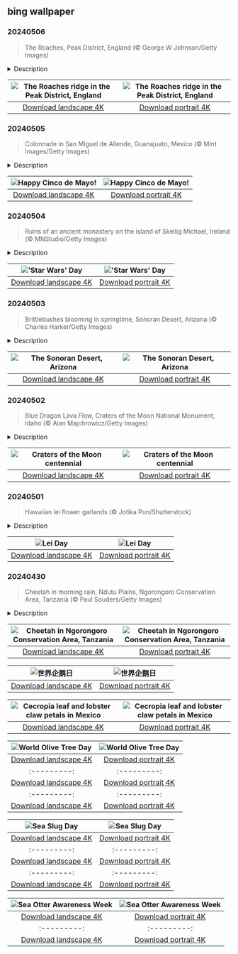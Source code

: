 ## bing wallpaper

### 20240506

> The Roaches, Peak District, England (© George W Johnson/Getty Images)

<details>
<summary>Description</summary>

> In today's image, the sun encroaches on the Roaches, a rocky ridge in the Peak District, northern England. Its strange name comes from the French 'les roches,' which means 'the rocks.' Rising to a height of over 1,600 feet, the ridge is a popular destination for climbers and hikers in the Peak District National Park. It offers stunning views over the moorland and, if you're lucky, you may spot a wallaby! A number of these Australian marsupials escaped from a nearby private zoo in the 1930s, and there are still recorded sightings of the descendants of the original wallabies.
> 
> The Roaches is a protected habitat for other animals too; its blanket bogs and upland moorlands are home to a range of birds, including curlews, red grouse, tree pipits, and peregrine falcons. A very different sort of creature is said to live at the top of the ridge. Local legend has it that Doxey Pool—a small pond—is home to a malevolent mermaid who tempts people into the water.
> 
> 

</details>

| ![The Roaches ridge in the Peak District, England](https://cn.bing.com/th?id=OHR.TheRoachesPeakDistrict_EN-US9733115206_UHD.jpg&pid=hp&w=400&h=224&rs=1&c=4) | ![The Roaches ridge in the Peak District, England](https://cn.bing.com/th?id=OHR.TheRoachesPeakDistrict_EN-US9733115206_1080x1920.jpg&pid=hp&w=155&h=315&rs=1&c=4) |
|:---------:|:---------:|
| [Download landscape 4K](https://cn.bing.com/th?id=OHR.TheRoachesPeakDistrict_EN-US9733115206_UHD.jpg) | [Download portrait 4K](https://cn.bing.com/th?id=OHR.TheRoachesPeakDistrict_EN-US9733115206_1080x1920.jpg) |

### 20240505

> Colonnade in San Miguel de Allende, Guanajuato, Mexico (© Mint Images/Getty Images)

<details>
<summary>Description</summary>

> Today's homepage takes us to the Mexican city of San Miguel de Allende, to toast Cinco de Mayo, or 'Fifth of May.' Not to be confused with Mexico's Independence Day, Cinco de Mayo instead marks Mexico’s 1862 triumph over France at the Battle of Puebla. The holiday is observed in Mexico but has become popular in the US since the 1980s thanks to various advertising campaigns. Here it has evolved into a wider celebration of Mexican culture, whether it is food, history, art, or the colorful architecture of cities like San Miguel de Allende, established in the 16th century, a UNESCO World Heritage Site.
> 
> 
> 
> 

</details>

| ![Happy Cinco de Mayo!](https://cn.bing.com/th?id=OHR.SanMiguelAllende_EN-US9621237021_UHD.jpg&pid=hp&w=400&h=224&rs=1&c=4) | ![Happy Cinco de Mayo!](https://cn.bing.com/th?id=OHR.SanMiguelAllende_EN-US9621237021_1080x1920.jpg&pid=hp&w=155&h=315&rs=1&c=4) |
|:---------:|:---------:|
| [Download landscape 4K](https://cn.bing.com/th?id=OHR.SanMiguelAllende_EN-US9621237021_UHD.jpg) | [Download portrait 4K](https://cn.bing.com/th?id=OHR.SanMiguelAllende_EN-US9621237021_1080x1920.jpg) |

### 20240504

> Ruins of an ancient monastery on the island of Skellig Michael, Ireland (© MNStudio/Getty Images)

<details>
<summary>Description</summary>

> May the Force be with you on May 4, adopted by 'Star Wars' fans as the day to celebrate their favorite franchise. Many will recognize Skellig Michael, the island on our homepage, as the location of scenes from the 'Star Wars' sequels, 'The Force Awakens' and 'The Last Jedi.' This UNESCO World Heritage Site appears in the movies as the planet Ahch-To, where Jedi master Luke Skywalker seeks refuge. Home to a 6th-century monastery with beehive huts and stone staircases, it also hosts a large seabird population that inspired the penguin-like porgs that roost on Ahch-To. Skellig Michael is about 7 miles off Ireland's southwestern coast, daily visitors are limited, and boat trips are canceled if it is too stormy. Still, the island attracts 'Star Wars' fans and others keen to see this ancient site, not so very far, far away.
> 
> 
> 
> 

</details>

| !['Star Wars' Day](https://cn.bing.com/th?id=OHR.JediMonastery_EN-US9398447907_UHD.jpg&pid=hp&w=400&h=224&rs=1&c=4) | !['Star Wars' Day](https://cn.bing.com/th?id=OHR.JediMonastery_EN-US9398447907_1080x1920.jpg&pid=hp&w=155&h=315&rs=1&c=4) |
|:---------:|:---------:|
| [Download landscape 4K](https://cn.bing.com/th?id=OHR.JediMonastery_EN-US9398447907_UHD.jpg) | [Download portrait 4K](https://cn.bing.com/th?id=OHR.JediMonastery_EN-US9398447907_1080x1920.jpg) |

### 20240503

> Brittlebushes blooming in springtime, Sonoran Desert, Arizona (© Charles Harker/Getty Images)

<details>
<summary>Description</summary>

> Welcome to the Sonoran Desert, where life thrives despite the heat thanks to two seasons of rainfall. This subtropical desert spreads across parts of Mexico, California, and Arizona and is home to animals such as roadrunners, Gila monsters, and the Morafka's desert tortoise. Its rainy seasons are followed by the blossoming of colorful wildflowers such as the brittlebush, seen in today's image. These hardy shrubs are adapted to the dry seasons, with their silvery-gray leaves covered in fine hairs that help reduce water loss. Brittlebushes produce bright yellow flowers that bloom in clusters, adding splashes of color to the desert landscape. Another drought-loving desert flora is the saguaro cactus, which can live for over 150 years and grow up to 40 feet tall. The saguaro also provides food and shelter for desert species and is a sacred plant in the culture of the Tohono O'odham people.
> 
> 
> 
> 

</details>

| ![The Sonoran Desert, Arizona](https://cn.bing.com/th?id=OHR.SonoranSpring_EN-US9207877073_UHD.jpg&pid=hp&w=400&h=224&rs=1&c=4) | ![The Sonoran Desert, Arizona](https://cn.bing.com/th?id=OHR.SonoranSpring_EN-US9207877073_1080x1920.jpg&pid=hp&w=155&h=315&rs=1&c=4) |
|:---------:|:---------:|
| [Download landscape 4K](https://cn.bing.com/th?id=OHR.SonoranSpring_EN-US9207877073_UHD.jpg) | [Download portrait 4K](https://cn.bing.com/th?id=OHR.SonoranSpring_EN-US9207877073_1080x1920.jpg) |

### 20240502

> Blue Dragon Lava Flow, Craters of the Moon National Monument, Idaho (© Alan Majchrowicz/Getty Images)

<details>
<summary>Description</summary>

> Buckle up, Earthlings, as you venture into an extraterrestrial realm right here on our planet! Surrounded by the rugged landscape of Idaho, Craters of the Moon National Monument and Preserve was born of the volcanic forces that shaped the region thousands of years ago. Visitors are greeted by vast lava fields, cinder cones, and spatter cones, spread across almost 54,000 acres. The Apollo 14 astronauts trained here, gaining insight into lunar conditions by exploring the volcanic geology of this surreal landscape.
> 
> Established on May 2, 1924 by President Calvin Coolidge, this natural wonder celebrates its 100th anniversary in 2024, marking a century of preservation and appreciation for its otherworldly beauty.
> 
> 

</details>

| ![Craters of the Moon centennial](https://cn.bing.com/th?id=OHR.CratersOfTheMoon_EN-US6516727783_UHD.jpg&pid=hp&w=400&h=224&rs=1&c=4) | ![Craters of the Moon centennial](https://cn.bing.com/th?id=OHR.CratersOfTheMoon_EN-US6516727783_1080x1920.jpg&pid=hp&w=155&h=315&rs=1&c=4) |
|:---------:|:---------:|
| [Download landscape 4K](https://cn.bing.com/th?id=OHR.CratersOfTheMoon_EN-US6516727783_UHD.jpg) | [Download portrait 4K](https://cn.bing.com/th?id=OHR.CratersOfTheMoon_EN-US6516727783_1080x1920.jpg) |

### 20240501

> Hawaiian lei flower garlands (© Jotika Pun/Shutterstock)

<details>
<summary>Description</summary>

> As the first day of May dawns in Hawaii, Lei Day bursts forth in a riot of color, fragrance, and festivity. Leis are garlands crafted from flowers, leaves, and even shells, carrying significant cultural importance in Hawaiian culture. Leis were brought by the Polynesians as they migrated eastward through the Pacific Islands before reaching Hawaii between 1000 and 1200 CE. They represent love, respect, and the ever-present aloha spirit, described as 'the coordination of mind and heart within each person.' Lei Day is an all-day fiesta that includes parades, pageants, lei-making contests, hula dances, and feasts. It also marks the beginning of Asian American and Pacific Islander Heritage Month.
> 
> 
> 
> 

</details>

| ![Lei Day](https://cn.bing.com/th?id=OHR.HawaiianLei_EN-US6290126556_UHD.jpg&pid=hp&w=400&h=224&rs=1&c=4) | ![Lei Day](https://cn.bing.com/th?id=OHR.HawaiianLei_EN-US6290126556_1080x1920.jpg&pid=hp&w=155&h=315&rs=1&c=4) |
|:---------:|:---------:|
| [Download landscape 4K](https://cn.bing.com/th?id=OHR.HawaiianLei_EN-US6290126556_UHD.jpg) | [Download portrait 4K](https://cn.bing.com/th?id=OHR.HawaiianLei_EN-US6290126556_1080x1920.jpg) |

### 20240430

> Cheetah in morning rain, Ndutu Plains, Ngorongoro Conservation Area, Tanzania (© Paul Souders/Getty Images)

<details>
<summary>Description</summary>

> Blink and you'll miss it! The fastest mammal in the world, the cheetah, is one of Tanzania's iconic big cats. Pictured here in Ngorongoro Conservation Area, cheetahs inhabit diverse landscapes from the Serengeti grasslands to the arid expanses of the Sahara. They have long tails, elongated legs, and a slender build that helps them move quickly.
> 
> In early Egyptian mythology, Mafdet, goddess of justice, would often be depicted as a woman wearing the head of a cheetah. Ancient Egyptians also believed that cheetahs carried away the spirits of departed pharaohs. These days, cheetahs face threats from habitat loss, human conflict, poaching, and diseases, leaving their global population vulnerable. Let's commit to protecting their habitat and preserving their legacy for generations to come.
> 
> 

</details>

| ![Cheetah in Ngorongoro Conservation Area, Tanzania](https://cn.bing.com/th?id=OHR.CheetahRain_EN-US6179670004_UHD.jpg&pid=hp&w=400&h=224&rs=1&c=4) | ![Cheetah in Ngorongoro Conservation Area, Tanzania](https://cn.bing.com/th?id=OHR.CheetahRain_EN-US6179670004_1080x1920.jpg&pid=hp&w=155&h=315&rs=1&c=4) |
|:---------:|:---------:|
| [Download landscape 4K](https://cn.bing.com/th?id=OHR.CheetahRain_EN-US6179670004_UHD.jpg) | [Download portrait 4K](https://cn.bing.com/th?id=OHR.CheetahRain_EN-US6179670004_1080x1920.jpg) |alupeTexas_EN-US5906260854_UHD.jpg) | [Download portrait 4K](https://cn.bing.com/th?id=OHR.GuadalupeTexas_EN-US5906260854_1080x1920.jpg) |pg) | [Download portrait 4K](https://cn.bing.com/th?id=OHR.LeucisticHummingbird_EN-US5796079642_1080x1920.jpg) |巢穴，以保护自己的蛋和雏鸟免受南极洲恶劣环境和捕食者的伤害。
> 
> 
> 
> 

</details>

| ![世界企鹅日](https://cn.bing.com/th?id=OHR.PenguinDirections_ZH-CN8498684753_UHD.jpg&pid=hp&w=400&h=224&rs=1&c=4) | ![世界企鹅日](https://cn.bing.com/th?id=OHR.PenguinDirections_ZH-CN8498684753_1080x1920.jpg&pid=hp&w=155&h=315&rs=1&c=4) |
|:---------:|:---------:|
| [Download landscape 4K](https://cn.bing.com/th?id=OHR.PenguinDirections_ZH-CN8498684753_UHD.jpg) | [Download portrait 4K](https://cn.bing.com/th?id=OHR.PenguinDirections_ZH-CN8498684753_1080x1920.jpg) | 4K](https://cn.bing.com/th?id=OHR.AmericanWetlands_EN-US1844827155_1080x1920.jpg) |9784_UHD.jpg) | [Download portrait 4K](https://cn.bing.com/th?id=OHR.RedPlanetDay_EN-US9693219784_1080x1920.jpg) |r claw is often cultivated as an ornamental plant for tropical gardens. Gardeners looking to attract birds love the Heliconia because its plentiful nectar draws hummingbirds to its downward-facing flowers. Those same flowers have special recognition in Bolivia as 'patujú,' the national flower, which appears on one of the country's flags.
> 
> 

</details>

| ![Cecropia leaf and lobster claw petals in Mexico](https://cn.bing.com/th?id=OHR.Cecropia_EN-US9602789937_UHD.jpg&pid=hp&w=400&h=224&rs=1&c=4) | ![Cecropia leaf and lobster claw petals in Mexico](https://cn.bing.com/th?id=OHR.Cecropia_EN-US9602789937_1080x1920.jpg&pid=hp&w=155&h=315&rs=1&c=4) |
|:---------:|:---------:|
| [Download landscape 4K](https://cn.bing.com/th?id=OHR.Cecropia_EN-US9602789937_UHD.jpg) | [Download portrait 4K](https://cn.bing.com/th?id=OHR.Cecropia_EN-US9602789937_1080x1920.jpg) |though olive trees do not grow very tall, usually no more than 30 feet, they live a very long time. One of the oldest known trees in the world, in Portugal, is believed to be 3,350 years old. Many live for millennia, their trunks growing thick and gnarled, and their branches bearing fruit century after century. As civilizations rise and fall around them, these hardy trees remain resilient and steadfast.
> 
> 

</details>

| ![World Olive Tree Day](https://cn.bing.com/th?id=OHR.OliveTreeDay_EN-US9460125670_UHD.jpg&pid=hp&w=400&h=224&rs=1&c=4) | ![World Olive Tree Day](https://cn.bing.com/th?id=OHR.OliveTreeDay_EN-US9460125670_1080x1920.jpg&pid=hp&w=155&h=315&rs=1&c=4) |
|:---------:|:---------:|
| [Download landscape 4K](https://cn.bing.com/th?id=OHR.OliveTreeDay_EN-US9460125670_UHD.jpg) | [Download portrait 4K](https://cn.bing.com/th?id=OHR.OliveTreeDay_EN-US9460125670_1080x1920.jpg) |pid=hp&w=155&h=315&rs=1&c=4) |
|:---------:|:---------:|
| [Download landscape 4K](https://cn.bing.com/th?id=OHR.MonksMound_EN-US9323884241_UHD.jpg) | [Download portrait 4K](https://cn.bing.com/th?id=OHR.MonksMound_EN-US9323884241_1080x1920.jpg) |](https://cn.bing.com/th?id=OHR.Calacas_EN-US6430903741_UHD.jpg) | [Download portrait 4K](https://cn.bing.com/th?id=OHR.Calacas_EN-US6430903741_1080x1920.jpg) |.com/th?id=OHR.SealRiver_EN-US6267835630_1080x1920.jpg&pid=hp&w=155&h=315&rs=1&c=4) |
|:---------:|:---------:|
| [Download landscape 4K](https://cn.bing.com/th?id=OHR.SealRiver_EN-US6267835630_UHD.jpg) | [Download portrait 4K](https://cn.bing.com/th?id=OHR.SealRiver_EN-US6267835630_1080x1920.jpg) |e a more fitting name. Someone call Terry.
> 
> 

</details>

| ![Sea Slug Day](https://cn.bing.com/th?id=OHR.SeaAngel_EN-US5531672696_UHD.jpg&pid=hp&w=400&h=224&rs=1&c=4) | ![Sea Slug Day](https://cn.bing.com/th?id=OHR.SeaAngel_EN-US5531672696_1080x1920.jpg&pid=hp&w=155&h=315&rs=1&c=4) |
|:---------:|:---------:|
| [Download landscape 4K](https://cn.bing.com/th?id=OHR.SeaAngel_EN-US5531672696_UHD.jpg) | [Download portrait 4K](https://cn.bing.com/th?id=OHR.SeaAngel_EN-US5531672696_1080x1920.jpg) |OHR.DarkSkyAcadia_EN-US6966527964_1080x1920.jpg) |.bing.com/th?id=OHR.GoldenJellyfish_EN-US6743816471_1080x1920.jpg&pid=hp&w=155&h=315&rs=1&c=4) |
|:---------:|:---------:|
| [Download landscape 4K](https://cn.bing.com/th?id=OHR.GoldenJellyfish_EN-US6743816471_UHD.jpg) | [Download portrait 4K](https://cn.bing.com/th?id=OHR.GoldenJellyfish_EN-US6743816471_1080x1920.jpg) |ng.com/th?id=OHR.LastDollarRoad_EN-US7923638318_UHD.jpg&pid=hp&w=400&h=224&rs=1&c=4) | ![First day of autumn](https://cn.bing.com/th?id=OHR.LastDollarRoad_EN-US7923638318_1080x1920.jpg&pid=hp&w=155&h=315&rs=1&c=4) |
|:---------:|:---------:|
| [Download landscape 4K](https://cn.bing.com/th?id=OHR.LastDollarRoad_EN-US7923638318_UHD.jpg) | [Download portrait 4K](https://cn.bing.com/th?id=OHR.LastDollarRoad_EN-US7923638318_1080x1920.jpg) |ppers who hunted otters to near extinction before they were protected by law. Although sea otter populations have rebounded, they are still considered endangered. Otters live along the Pacific Coast of North America, from California up to Alaska. Although they can walk on land, they almost never find the need or desire to, even when it's nap time. When they're ready for a snooze, they'll raft up, wrap themselves in a strand of kelp to keep them from drifting away, and recline on the world's biggest waterbed.

</details>

| ![Sea Otter Awareness Week](https://cn.bing.com/th?id=OHR.SitkaOtters_EN-US7714053956_UHD.jpg&pid=hp&w=400&h=224&rs=1&c=4) | ![Sea Otter Awareness Week](https://cn.bing.com/th?id=OHR.SitkaOtters_EN-US7714053956_1080x1920.jpg&pid=hp&w=155&h=315&rs=1&c=4) |
|:---------:|:---------:|
| [Download landscape 4K](https://cn.bing.com/th?id=OHR.SitkaOtters_EN-US7714053956_UHD.jpg) | [Download portrait 4K](https://cn.bing.com/th?id=OHR.SitkaOtters_EN-US7714053956_1080x1920.jpg) |oo_EN-US7569665443_UHD.jpg&pid=hp&w=400&h=224&rs=1&c=4) | ![World Bamboo Day](https://cn.bing.com/th?id=OHR.ArashiyamaBamboo_EN-US7569665443_1080x1920.jpg&pid=hp&w=155&h=315&rs=1&c=4) |
|:---------:|:---------:|
| [Download landscape 4K](https://cn.bing.com/th?id=OHR.ArashiyamaBamboo_EN-US7569665443_UHD.jpg) | [Download portrait 4K](https://cn.bing.com/th?id=OHR.ArashiyamaBamboo_EN-US7569665443_1080x1920.jpg) |